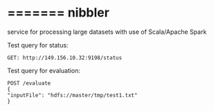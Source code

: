=======
nibbler
=======

service for processing large datasets with use of Scala/Apache Spark

Test query for status:
```
GET: http://149.156.10.32:9198/status
```

Test query for evaluation:
```
POST /evaluate
{
"inputFile": "hdfs://master/tmp/test1.txt"
}
```
